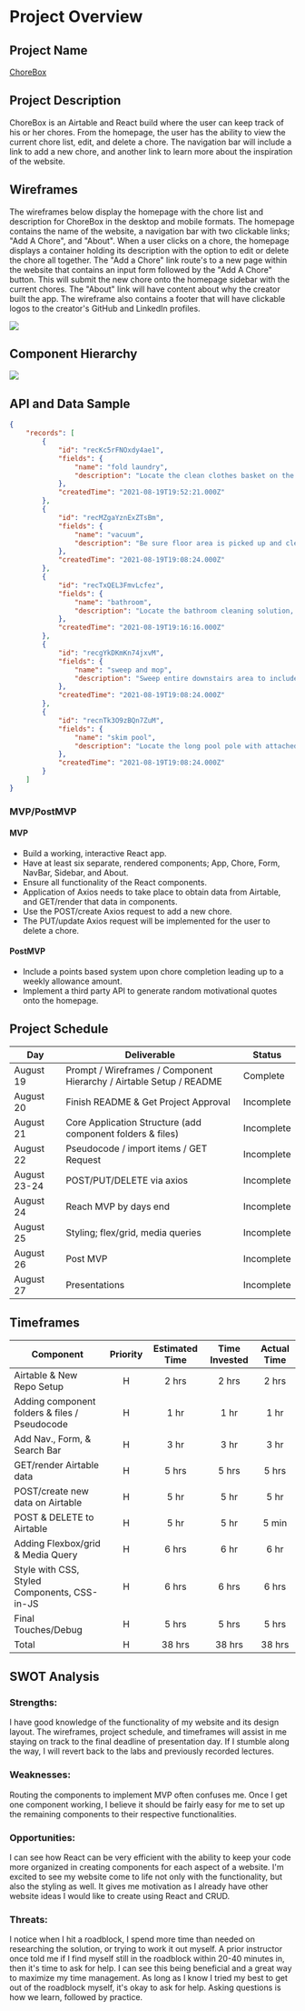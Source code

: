 # Project Overview

## Project Name

[ChoreBox](https://github.com/eileen813/chorebox)

## Project Description

ChoreBox is an Airtable and React build where the user can keep track of his or her chores.  From the homepage, the user has the ability to view the current chore list, edit, and delete a chore.  The navigation bar will include a link to add a new chore, and another link to learn more about the inspiration of the website.

## Wireframes

The wireframes below display the homepage with the chore list and description for ChoreBox in the desktop and mobile formats. The homepage contains the name of the website, a navigation bar with two clickable links; "Add A Chore", and "About".  When a user clicks on a chore, the homepage displays a container holding its description with the option to edit or delete the chore all together. The "Add a Chore" link route's to a new page within the website that contains an input form followed by the "Add A Chore" button.  This will submit the new chore onto the homepage sidebar with the current chores.  The "About" link will have content about why the creator built the app.  The wireframe also contains a footer that will have clickable logos to the creator's GitHub and LinkedIn profiles. 

<img src = "client/Assets/Chores WireFrame.png">

## Component Hierarchy

<img src = "client/Assets/Component Hierarchy.png">

## API and Data Sample

```json
{
    "records": [
        {
            "id": "recKc5rFNOxdy4ae1",
            "fields": {
                "name": "fold laundry",
                "description": "Locate the clean clothes basket on the laundry table.  Fold and/or hang all clothes, even if it is not yours.  Teamwork makes the dream work!  Enjoy your crisp clean clothes for the week!"
            },
            "createdTime": "2021-08-19T19:52:21.000Z"
        },
        {
            "id": "recMZgaYznExZTsBm",
            "fields": {
                "name": "vacuum",
                "description": "Be sure floor area is picked up and cleared of any small debris, hanging shoe laces, wires, etc. prior to vacuuming."
            },
            "createdTime": "2021-08-19T19:08:24.000Z"
        },
        {
            "id": "recTxQEL3FmvLcfez",
            "fields": {
                "name": "bathroom",
                "description": "Locate the bathroom cleaning solution, sponge, paper towels, and any other cleaning supplies you may need.  Scrub sink, toilet, and shower, paying careful attention to any stubborn stains.  Be sure to clean around the bottom of the toilet as well.  Windex the mirror, and enjoy your sparkling clean bathroom!"
            },
            "createdTime": "2021-08-19T19:16:16.000Z"
        },
        {
            "id": "recgYkDKmKn74jxvM",
            "fields": {
                "name": "sweep and mop",
                "description": "Sweep entire downstairs area to include guest room and bathroom.  Once complete, fill mop bucket with hot water and mix in mop solution.  Turn on your favorite tunes and start mopping, paying careful attention to scuff marks/sticky areas (if any)."
            },
            "createdTime": "2021-08-19T19:08:24.000Z"
        },
        {
            "id": "recnTk3O9zBQn7ZuM",
            "fields": {
                "name": "skim pool",
                "description": "Locate the long pool pole with attached net.  Carefully skim the top of the pool water to remove any and all debris.  Empty net in the lawn area after each pass."
            },
            "createdTime": "2021-08-19T19:08:24.000Z"
        }
    ]
}
```

### MVP/PostMVP

#### MVP 

- Build a working, interactive React app.
- Have at least six separate, rendered components; App, Chore, Form, NavBar, Sidebar, and About.
- Ensure all functionality of the React components. 
- Application of Axios needs to take place to obtain data from Airtable, and GET/render that data in components.
- Use the POST/create Axios request to add a new chore.
- The PUT/update Axios request will be implemented for the user to delete a chore.

#### PostMVP

- Include a points based system upon chore completion leading up to a weekly allowance amount.
- Implement a third party API to generate random motivational quotes onto the homepage.

## Project Schedule

|  Day | Deliverable | Status
|---|---| ---|
|August 19| Prompt / Wireframes / Component Hierarchy / Airtable Setup / README | Complete
|August 20| Finish README & Get Project Approval | Incomplete
|August 21| Core Application Structure (add component folders & files) | Incomplete
|August 22| Pseudocode / import items / GET Request | Incomplete
|August 23-24| POST/PUT/DELETE via axios  | Incomplete
|August 24| Reach MVP by days end | Incomplete
|August 25| Styling; flex/grid, media queries | Incomplete
|August 26| Post MVP | Incomplete
|August 27| Presentations | Incomplete

## Timeframes

| Component | Priority | Estimated Time | Time Invested | Actual Time |
| --- | :---: |  :---: | :---: | :---: |
| Airtable & New Repo Setup | H | 2 hrs| 2 hrs | 2 hrs |
| Adding component folders & files / Pseudocode | H | 1 hr| 1 hr | 1 hr |
| Add Nav., Form, & Search Bar | H | 3 hr| 3 hr | 3 hr |
| GET/render Airtable data | H | 5 hrs| 5 hrs | 5 hrs |
| POST/create new data on Airtable | H | 5 hr| 5 hr | 5 hr |
| POST & DELETE to Airtable | H | 5 hr| 5 hr | 5 min |
| Adding Flexbox/grid & Media Query | H | 6 hrs| 6 hr | 6 hr |
| Style with CSS, Styled Components, CSS-in-JS | H | 6 hrs| 6 hrs | 6 hrs |
| Final Touches/Debug | H | 5 hrs| 5 hrs | 5 hrs |
| Total | H | 38 hrs| 38 hrs | 38 hrs |

## SWOT Analysis

### Strengths:
I have good knowledge of the functionality of my website and its design layout. The wireframes, project schedule, and timeframes will assist in me staying on track to the final deadline of presentation day. If I stumble along the way, I will revert back to the labs and previously recorded lectures.

### Weaknesses: 

Routing the components to implement MVP often confuses me.  Once I get one component working, I believe it should be fairly easy for me to set up the remaining components to their respective functionalities.

### Opportunities:

I can see how React can be very efficient with the ability to keep your code more organized in creating components for each aspect of a website.  I'm excited to see my website come to life not only with the functionality, but also the styling as well.  It gives me motivation as I already have other website ideas I would like to create using React and CRUD.

### Threats:

I notice when I hit a roadblock, I spend more time than needed on researching the solution, or trying to work it out myself.  A prior instructor once told me if I find myself still in the roadblock within 20-40 minutes in, then it's time to ask for help.  I can see this being beneficial and a great way to maximize my time management.  As long as I know I tried my best to get out of the roadblock myself, it's okay to ask for help.  Asking questions is how we learn, followed by practice.